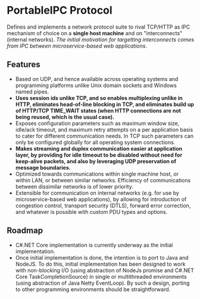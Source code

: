 # PortableIPC Protocol

Defines and implements a network protocol suite to rival TCP/HTTP as IPC mechanism of choice on a **single host machine** and on "interconnects" (internal networks). *The initial motivation for targetting interconnects comes from IPC between microservice-based web applications.*

## Features

  * Based on UDP, and hence available across operating systems and programming platforms unlike Unix domain sockets and Windows named pipes.
  * **Uses session ids unlike TCP, and so enables multiplexing unlike in HTTP, eliminates head-of-line blocking in TCP, and eliminates build up of HTTP/TCP TIME_WAIT states (when HTTP connections are not being reused, which is the usual case).**
  * Exposes configuration parameters such as maximum window size, idle/ack timeout, and maximum retry attempts on a per application basis to cater for different communication needs. In TCP such parameters can only be configured globally for all operating system connections.
  * **Makes streaming and duplex communication easier at application layer, by providing for idle timeout to be disabled without need for keep-alive packets, and also by leveraging UDP preservation of message boundaries.**
  * Optimized towards communications within single machine host, or within LAN, or between similar networks. Efficiency of communications between dissimilar networks is of lower priority.
  * Extensible for communication on internal networks (e.g. for use by microservice-based web applications), by allowing for introduction of congestion control, transport security (DTLS), forward error correction, and whatever is possible with custom PDU types and options.


## Roadmap

 * C#.NET Core implementation is currently underway as the initial implementation.
 * Once initial implementation is done, the intention is to port to Java and NodeJS. To do this, initial implementation has been designed to work with non-blocking I/O (using abstraction of NodeJs promise and C#.NET Core TaskCompletionSource) in single or multithreaded environments (using abstraction of Java Netty EventLoop). By such a design, porting to other programming environments should be straightforward.
